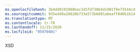 ```yaml
---
ms.openlocfilehash: 3b4d40191988bac345fd73064d1901f8e73544cd
ms.sourcegitcommit: 935e4d9a20928b733e573b6801a6eaff0d0b1b14
ms.translationtype: MT
ms.contentlocale: tr-TR
ms.lasthandoff: 11/25/2020
ms.locfileid: "95970401"
---
```

XSD